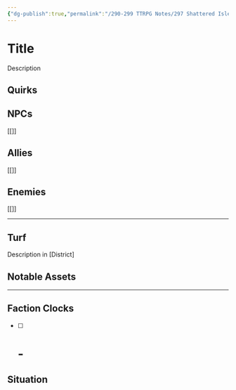 ```yaml
---
{"dg-publish":true,"permalink":"/290-299 TTRPG Notes/297 Shattered Isles/19 Factions/Spirit Wardens/"}
---
```



# Title

Description

## Quirks

## NPCs

[[]]

## Allies

[[]]

## Enemies

[[]]

****

## Turf

Description in [District]

## Notable Assets

****

## Faction Clocks

- [ ] # - 

## Situation